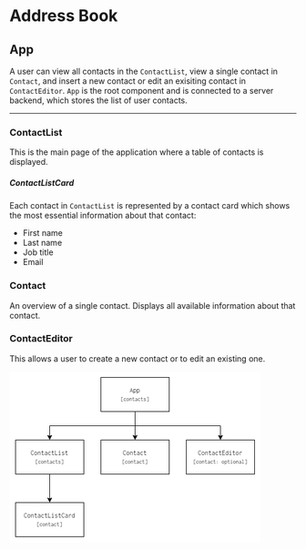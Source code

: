 # Address Book
## App
A user can view all contacts in the `ContactList`, view a single contact in `Contact`, and insert a new contact or edit an exisiting contact in `ContactEditor`. `App` is the root component and is connected to a server backend, which stores the list of user contacts.
___
### ContactList
This is the main page of the application where a table of contacts is displayed.
##### ContactListCard
Each contact in `ContactList` is represented by a contact card which shows the most essential information about that contact:
* First name
* Last name
* Job title
* Email
### Contact
An overview of a single contact. Displays all available information about that contact.
### ContactEditor
This allows a user to create a new contact or to edit an existing one.

![Component Tree](component-tree.png)
